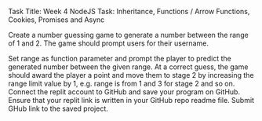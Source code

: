 Task Title: Week 4 NodeJS Task: Inheritance, Functions / Arrow Functions, Cookies, Promises and Async

Create a number guessing game to generate a number between the range of 1 and 2. The game should prompt users for their username.

Set range as function parameter and prompt the player to predict the generated number between the given range. At a correct guess, the game should award the player a point and move them to stage 2 by increasing the range limit value by 1, e.g. range is from 1 and 3 for stage 2 and so on. Connect the replit account to GitHub and save your program on GitHub. Ensure that your replit link is written in your GitHub repo readme file. Submit GHub link to the saved project.
